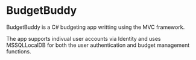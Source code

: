 # BudgetBuddy

BudgetBuddy is a C# budgeting app writting using the MVC framework.

The app supports indivual user accounts via Identity and uses MSSQLLocalDB for both the user authentication and budget management functions.
